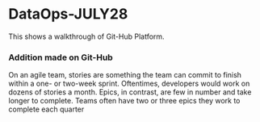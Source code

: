 # DataOps-JULY28
This shows a walkthrough of Git-Hub Platform.

### Addition made on Git-Hub
On an agile team, stories are something the team can commit to finish within a one- or two-week sprint. Oftentimes, developers would work on dozens of stories a month. Epics, in contrast, are few in number and take longer to complete. Teams often have two or three epics they work to complete each quarter

